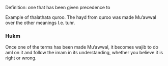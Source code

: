 Definition: one that has been given precedence to

Example of thalathata quroo. The hayd from quroo was made Mu’awwal over the other meanings I.e. tuhr.

### Hukm
Once one of the terms has been made Mu’awwal, it becomes wajib to do aml on it and follow the imam in its understanding, whether you believe it is right or wrong.